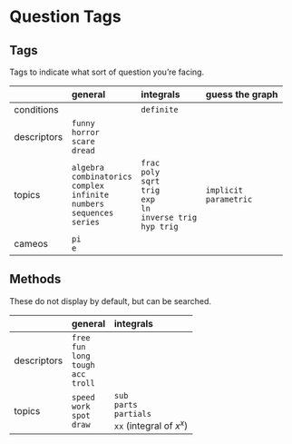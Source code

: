 # Question Tags


## Tags

Tags to indicate what sort of question you’re facing.

|             | general | integrals | guess the graph |
| :---------- | :------ | :-------- | :-------------- |
| conditions  |  | `definite` |
| descriptors | `funny`<br>`horror`<br>`scare`<br>`dread` |
| topics      | `algebra`<br>`combinatorics`<br>`complex`<br>`infinite`<br>`numbers`<br>`sequences`<br>`series` | `frac`<br>`poly`<br>`sqrt`<br>`trig`<br>`exp`<br>`ln`<br>`inverse trig`<br>`hyp trig` | `implicit`<br>`parametric` |
| cameos      | `pi`<br>`e` |


## Methods

These do not display by default, but can be searched.

|             | general | integrals |
| :---------- | :------ | :-------- |
| descriptors | `free`<br>`fun`<br>`long`<br>`tough`<br>`acc`<br>`troll` |
| topics      | `speed`<br>`work`<br>`spot`<br>`draw` | `sub`<br>`parts`<br>`partials`<br>`xx` (integral of $x^x$) |
